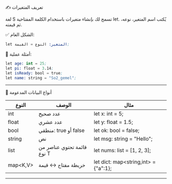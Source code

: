 

✍️ تعريف المتغيرات

لغة S تسمح لك بإنشاء متغيرات باستخدام الكلمة المفتاحية let. يُكتب اسم المتغير، نوعه، ثم قيمته.

✅ الشكل العام:

```s
let المتغير: النوع = القيمة;
```

🧪 أمثلة عملية:

```s
let age: int = 25;
let pi: float = 3.14;
let isReady: bool = true;
let name: string = "So2_gemel";
```

---
🧠 أنواع البيانات المدعومة

| النوع     | الوصف                            | مثال             |
|-----------|-----------------------------------|------------------|
| int     | عدد صحيح                          | let x: int = 5; |
| float   | عدد عشري                          | let y: float = 1.5; |
| bool    | منطقي: true أو false         | let ok: bool = false; |
| string  | نص                                 | let msg: string = "Hello"; |
| list<T> | قائمة تحتوي عناصر من نوع T       | let nums: list<int> = [1, 2, 3]; |
| map<K,V>| خريطة مفتاح ↔ قيمة               | let dict: map<string,int> = {"a":1}; |

---
